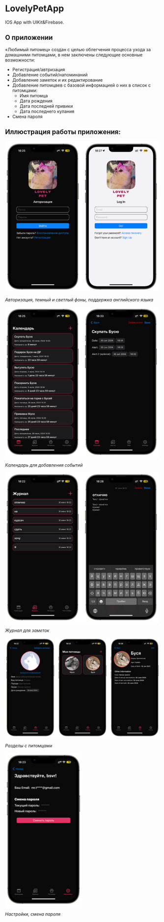 # LovelyPetApp
IOS App with UIKit&Firebase.
## О приложении
«Любимый питомец» создан с целью облегчения процесса ухода за домашними питомцами, в нем заключены следующие основные возможности:
+ Регистрация/автризация
+ Добавление событий/напоминаний
+ Добавление заметок и их редактирование
+ Добавление питомцвев с базовой информацией о них в список с питомцами: 
  + Имя питомца
  + Дата рождения
  + Дата последней привики
  + Дата последнего купания
+ Смена пароля
## Иллюстрация работы приложения:
<img src="screenshots/logo, background, language.PNG" alt="logo" width="500"/>

_Авторизация, темный и светлый фоны, поддержка английского языка_

<img src="screenshots/calendar.PNG" alt="calendar" width="500"/>

_Календарь для добавления событий_

<img src="screenshots/journal.PNG" alt="journal" width="500"/>

_Журнал для заметок_

<img src="screenshots/pets.PNG" alt="pets" width="1000"/>

_Разделы с питомцами_

<img src="screenshots/settings.PNG" alt="settings" width="250"/>

_Настройки, смена пароля_
